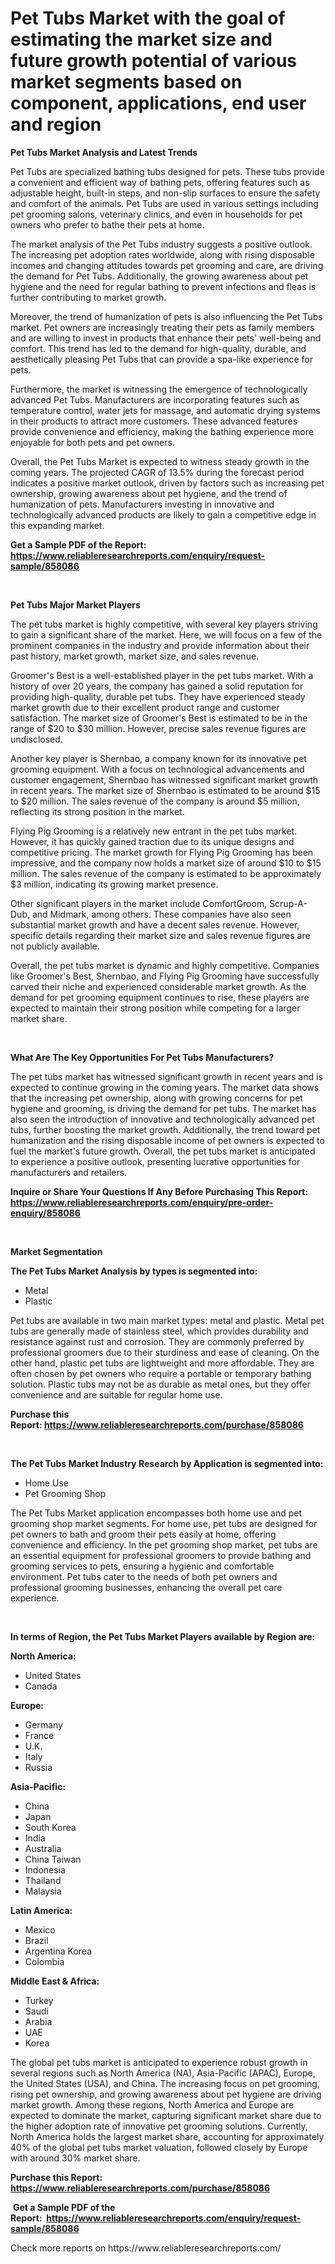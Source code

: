 <p><h1>Pet Tubs Market with the goal of estimating the market size and future growth potential of various market segments based on component, applications, end user and region</h1></p><p><strong>Pet Tubs Market Analysis and Latest Trends</strong></p>
<p><p>Pet Tubs are specialized bathing tubs designed for pets. These tubs provide a convenient and efficient way of bathing pets, offering features such as adjustable height, built-in steps, and non-slip surfaces to ensure the safety and comfort of the animals. Pet Tubs are used in various settings including pet grooming salons, veterinary clinics, and even in households for pet owners who prefer to bathe their pets at home.</p><p>The market analysis of the Pet Tubs industry suggests a positive outlook. The increasing pet adoption rates worldwide, along with rising disposable incomes and changing attitudes towards pet grooming and care, are driving the demand for Pet Tubs. Additionally, the growing awareness about pet hygiene and the need for regular bathing to prevent infections and fleas is further contributing to market growth.</p><p>Moreover, the trend of humanization of pets is also influencing the Pet Tubs market. Pet owners are increasingly treating their pets as family members and are willing to invest in products that enhance their pets' well-being and comfort. This trend has led to the demand for high-quality, durable, and aesthetically pleasing Pet Tubs that can provide a spa-like experience for pets.</p><p>Furthermore, the market is witnessing the emergence of technologically advanced Pet Tubs. Manufacturers are incorporating features such as temperature control, water jets for massage, and automatic drying systems in their products to attract more customers. These advanced features provide convenience and efficiency, making the bathing experience more enjoyable for both pets and pet owners.</p><p>Overall, the Pet Tubs Market is expected to witness steady growth in the coming years. The projected CAGR of 13.5% during the forecast period indicates a positive market outlook, driven by factors such as increasing pet ownership, growing awareness about pet hygiene, and the trend of humanization of pets. Manufacturers investing in innovative and technologically advanced products are likely to gain a competitive edge in this expanding market.</p></p>
<p><strong>Get a Sample PDF of the Report:&nbsp; <a href="https://www.reliableresearchreports.com/enquiry/request-sample/858086">https://www.reliableresearchreports.com/enquiry/request-sample/858086</a></strong></p>
<p>&nbsp;</p>
<p><strong>Pet Tubs Major Market Players</strong></p>
<p><p>The pet tubs market is highly competitive, with several key players striving to gain a significant share of the market. Here, we will focus on a few of the prominent companies in the industry and provide information about their past history, market growth, market size, and sales revenue.</p><p>Groomer's Best is a well-established player in the pet tubs market. With a history of over 20 years, the company has gained a solid reputation for providing high-quality, durable pet tubs. They have experienced steady market growth due to their excellent product range and customer satisfaction. The market size of Groomer's Best is estimated to be in the range of $20 to $30 million. However, precise sales revenue figures are undisclosed.</p><p>Another key player is Shernbao, a company known for its innovative pet grooming equipment. With a focus on technological advancements and customer engagement, Shernbao has witnessed significant market growth in recent years. The market size of Shernbao is estimated to be around $15 to $20 million. The sales revenue of the company is around $5 million, reflecting its strong position in the market.</p><p>Flying Pig Grooming is a relatively new entrant in the pet tubs market. However, it has quickly gained traction due to its unique designs and competitive pricing. The market growth for Flying Pig Grooming has been impressive, and the company now holds a market size of around $10 to $15 million. The sales revenue of the company is estimated to be approximately $3 million, indicating its growing market presence.</p><p>Other significant players in the market include ComfortGroom, Scrup-A-Dub, and Midmark, among others. These companies have also seen substantial market growth and have a decent sales revenue. However, specific details regarding their market size and sales revenue figures are not publicly available.</p><p>Overall, the pet tubs market is dynamic and highly competitive. Companies like Groomer's Best, Shernbao, and Flying Pig Grooming have successfully carved their niche and experienced considerable market growth. As the demand for pet grooming equipment continues to rise, these players are expected to maintain their strong position while competing for a larger market share.</p></p>
<p>&nbsp;</p>
<p><strong>What Are The Key Opportunities For Pet Tubs Manufacturers?</strong></p>
<p><p>The pet tubs market has witnessed significant growth in recent years and is expected to continue growing in the coming years. The market data shows that the increasing pet ownership, along with growing concerns for pet hygiene and grooming, is driving the demand for pet tubs. The market has also seen the introduction of innovative and technologically advanced pet tubs, further boosting the market growth. Additionally, the trend toward pet humanization and the rising disposable income of pet owners is expected to fuel the market's future growth. Overall, the pet tubs market is anticipated to experience a positive outlook, presenting lucrative opportunities for manufacturers and retailers.</p></p>
<p><strong>Inquire or Share Your Questions If Any Before Purchasing This Report: <a href="https://www.reliableresearchreports.com/enquiry/pre-order-enquiry/858086">https://www.reliableresearchreports.com/enquiry/pre-order-enquiry/858086</a></strong></p>
<p>&nbsp;</p>
<p><strong>Market Segmentation</strong></p>
<p><strong>The Pet Tubs Market Analysis by types is segmented into:</strong></p>
<p><ul><li>Metal</li><li>Plastic</li></ul></p>
<p><p>Pet tubs are available in two main market types: metal and plastic. Metal pet tubs are generally made of stainless steel, which provides durability and resistance against rust and corrosion. They are commonly preferred by professional groomers due to their sturdiness and ease of cleaning. On the other hand, plastic pet tubs are lightweight and more affordable. They are often chosen by pet owners who require a portable or temporary bathing solution. Plastic tubs may not be as durable as metal ones, but they offer convenience and are suitable for regular home use.</p></p>
<p><strong>Purchase this Report:&nbsp;<a href="https://www.reliableresearchreports.com/purchase/858086">https://www.reliableresearchreports.com/purchase/858086</a></strong></p>
<p>&nbsp;</p>
<p><strong>The Pet Tubs Market Industry Research by Application is segmented into:</strong></p>
<p><ul><li>Home Use</li><li>Pet Grooming Shop</li></ul></p>
<p><p>The Pet Tubs Market application encompasses both home use and pet grooming shop market segments. For home use, pet tubs are designed for pet owners to bath and groom their pets easily at home, offering convenience and efficiency. In the pet grooming shop market, pet tubs are an essential equipment for professional groomers to provide bathing and grooming services to pets, ensuring a hygienic and comfortable environment. Pet tubs cater to the needs of both pet owners and professional grooming businesses, enhancing the overall pet care experience.</p></p>
<p>&nbsp;</p>
<p><strong>In terms of Region, the Pet Tubs Market Players available by Region are:</strong></p>
<p>
    <p> <strong> North America: </strong>
        <ul>
            <li>United States</li>
            <li>Canada</li>
        </ul>
        </p> 
    <p> <strong> Europe: </strong>
        <ul>
            <li>Germany</li>
            <li>France</li>
            <li>U.K.</li>
            <li>Italy</li>
            <li>Russia</li>
        </ul>
        </p> 
    <p> <strong> Asia-Pacific: </strong>
        <ul>
            <li>China</li>
            <li>Japan</li>
            <li>South Korea</li>
            <li>India</li>
            <li>Australia</li>
            <li>China Taiwan</li>
            <li>Indonesia</li>
            <li>Thailand</li>
            <li>Malaysia</li>
        </ul>
        </p> 
    <p> <strong> Latin America: </strong>
        <ul>
            <li>Mexico</li>
            <li>Brazil</li>
            <li>Argentina Korea</li>
            <li>Colombia</li>
        </ul>
        </p> 
    <p> <strong> Middle East & Africa: </strong>
        <ul>
            <li>Turkey</li>
            <li>Saudi</li>
            <li>Arabia</li>
            <li>UAE</li>
            <li>Korea</li>
        </ul>
    </p>
    </p>
<p><p>The global pet tubs market is anticipated to experience robust growth in several regions such as North America (NA), Asia-Pacific (APAC), Europe, the United States (USA), and China. The increasing focus on pet grooming, rising pet ownership, and growing awareness about pet hygiene are driving market growth. Among these regions, North America and Europe are expected to dominate the market, capturing significant market share due to the higher adoption rate of innovative pet grooming solutions. Currently, North America holds the largest market share, accounting for approximately 40% of the global pet tubs market valuation, followed closely by Europe with around 30% market share.</p></p>
<p><strong>Purchase this Report: <a href="https://www.reliableresearchreports.com/purchase/858086">https://www.reliableresearchreports.com/purchase/858086</a></strong></p>
<p>&nbsp;<strong>Get a Sample PDF of the Report:&nbsp;&nbsp;<a href="https://www.reliableresearchreports.com/enquiry/request-sample/858086">https://www.reliableresearchreports.com/enquiry/request-sample/858086</a></strong></p>
<p><strong></strong></p>
<p>Check more reports on https://www.reliableresearchreports.com/</p>